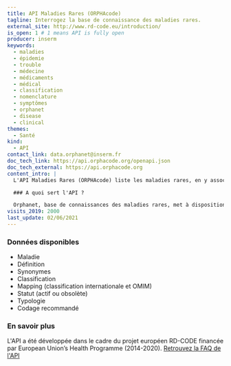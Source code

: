 ```yaml
---
title: API Maladies Rares (ORPHAcode)
tagline: Interrogez la base de connaissance des maladies rares.
external_site: http://www.rd-code.eu/introduction/
is_open: 1 # 1 means API is fully open
producer: inserm
keywords:
  - maladies
  - épidemie
  - trouble
  - médecine
  - médicaments
  - médical
  - classification
  - nomenclature
  - symptômes
  - orphanet
  - disease
  - clinical
themes:
  - Santé
kind:
  - API
contact_link: data.orphanet@inserm.fr
doc_tech_link: https://api.orphacode.org/openapi.json
doc_tech_external: https://api.orphacode.org
content_intro: |
  L'API Maladies Rares (ORPHAcode) liste les maladies rares, en y associant une définition, des synonymes et une classification.

  ### A quoi sert l'API ?

  Orphanet, base de connaissances des maladies rares, met à disposition un "pack nomenclature" annuel afin de permettre d'implémenter les ORPHAcodes dans les systèmes d'informations et les applications dédiées aux maladies rares.
visits_2019: 2000
last_update: 02/06/2021
---
```


### Données disponibles

- Maladie
- Définition
- Synonymes
- Classification
- Mapping (classification internationale et OMIM)
- Statut (actif ou obsolète)
- Typologie
- Codage recommandé

### En savoir plus

L'API a été développée dans le cadre du projet européen RD-CODE financée par European Union’s Health Programme (2014-2020).
[Retrouvez la FAQ de l'API](http://www.rd-code.eu/faq)
